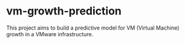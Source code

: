 # vm-growth-prediction
This project aims to build a predictive model for VM (Virtual Machine) growth in a VMware infrastructure.
